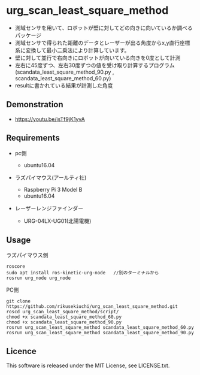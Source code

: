 # urg_scan_least_square_method
- 測域センサを用いて、ロボットが壁に対してどの向きに向いているか調べるパッケージ
- 測域センサで得られた距離のデータとレーザーが出る角度からx,y直行座標系に変換して最小二乗法により計算しています。
- 壁に対して並行で右向きにロボットが向いている向きを0度として計測
- 左右に45度ずつ、左右30度ずつの値を受け取り計算するプログラム(scandata_least_square_method_90.py , scandata_least_square_method_60.py)
- resultに書かれている結果が計測した角度

## Demonstration
- https://youtu.be/isTf9jK1yvA

## Requirements

- pc側
  - ubuntu16.04

- ラズパイマウス(アールティ社)
  - Raspberry Pi 3 Model B
  - ubuntu16.04

- レーザーレンジファインダー
  - URG-04LX-UG01(北陽電機)
  
## Usage

ラズパイマウス側
```
roscore
sudo apt install ros-kinetic-urg-node   //別のターミナルから
rosrun urg_node urg_node
```

PC側

```
git clone https://github.com/rikusekiuchi/urg_scan_least_square_method.git
roscd urg_scan_least_square_method/script/
chmod +x scandata_least_square_method_60.py
chmod +x scandata_least_square_method_90.py
rosrun urg_scan_least_square_method scandata_least_square_method_60.py
rosrun urg_scan_least_square_method scandata_least_square_method_90.py
```


## Licence
This software is released under the MIT License, see LICENSE.txt.
